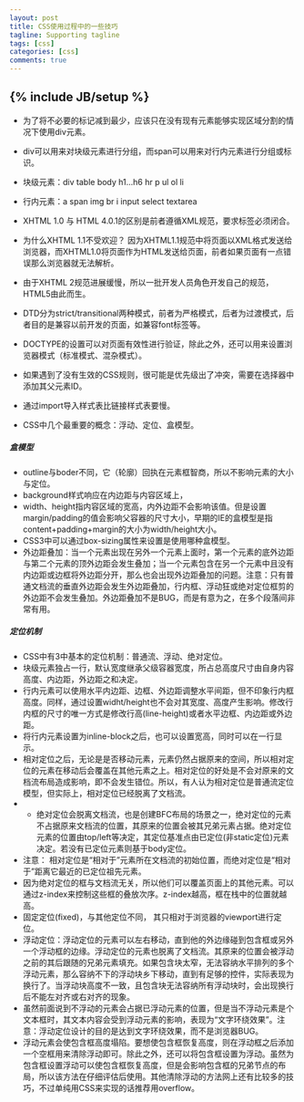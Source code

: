 ```yaml
---
layout: post
title: CSS使用过程中的一些技巧
tagline: Supporting tagline
tags: [css]
categories: [css]
comments: true
---
```

{% include JB/setup %}
----------

+ 为了将不必要的标记减到最少，应该只在没有现有元素能够实现区域分割的情况下使用div元素。
+ div可以用来对块级元素进行分组，而span可以用来对行内元素进行分组或标识。
+ 块级元素：div table body h1...h6 hr p ul ol li
+ 行内元素：a span img br i input select textarea
+ XHTML 1.0 与 HTML 4.0.1的区别是前者遵循XML规范，要求标签必须闭合。
+ 为什么XHTML 1.1不受欢迎？
    因为XHTML1.1规范中将页面以XML格式发送给浏览器，而XHTML1.0将页面作为HTML发送给页面，前者如果页面有一点错误那么浏览器就无法解析。
    
+ 由于XHTML 2规范进展缓慢，所以一批开发人员角色开发自己的规范，HTML5由此而生。
+ DTD分为strict/transitional两种模式，前者为严格模式，后者为过渡模式，后者目的是兼容以前开发的页面，如兼容font标签等。
+ DOCTYPE的设置可以对页面有效性进行验证，除此之外，还可以用来设置浏览器模式（标准模式、混杂模式）。
+ 如果遇到了没有生效的CSS规则，很可能是优先级出了冲突，需要在选择器中添加其父元素ID。
+ 通过import导入样式表比链接样式表要慢。
+ CSS中几个最重要的概念：浮动、定位、盒模型。

##### 盒模型

+ outline与boder不同，它（轮廓）回执在元素框智商，所以不影响元素的大小与定位。
+ background样式响应在内边距与内容区域上， 
+ width、height指内容区域的宽高，内外边距不会影响该值。但是设置margin/padding的值会影响父容器的尺寸大小，早期的IE的盒模型是指content+padding+margin的大小为width/height大小。
+ CSS3中可以通过box-sizing属性来设置是使用哪种盒模型。
+ 外边距叠加：当一个元素出现在另外一个元素上面时，第一个元素的底外边距与第二个元素的顶外边距会发生叠加；当一个元素包含在另一个元素中且没有内边距或边框将外边距分开，那么也会出现外边距叠加的问题。注意：只有普通文档流的垂直外边距会发生外边距叠加，行内框、浮动狂或绝对定位框剪的外边距不会发生叠加。外边距叠加不是BUG，而是有意为之，在多个段落间非常有用。

##### 定位机制

+ CSS中有3中基本的定位机制：普通流、浮动、绝对定位。
+ 块级元素独占一行，默认宽度继承父级容器宽度，所占总高度尺寸由自身内容高度、内边距，外边距之和决定。
+ 行内元素可以使用水平内边距、边框、外边距调整水平间距，但不印象行内框高度。同样，通过设置widht/height也不会对其宽度、高度产生影响。修改行内框的尺寸的唯一方式是修改行高(line-height)或者水平边框、内边距或外边距。
+ 将行内元素设置为inline-block之后，也可以设置宽高，同时可以在一行显示。
+ 相对定位之后，无论是是否移动元素，元素仍然占据原来的空间，所以相对定位的元素在移动后会覆盖在其他元素之上。相对定位的好处是不会对原来的文档流布局造成影响，即不会发生错位。所以，有人认为相对定位是普通流定位模型，但实际上，相对定位已经脱离了文档流。
+ + 绝对定位会脱离文档流，也是创建BFC布局的场景之一，绝对定位的元素不占据原来文档流的位置，其原来的位置会被其兄弟元素占据。绝对定位元素的位置由top/left等决定，其定位基准点由已定位(非static定位)元素决定。若没有已定位元素则基于body定位。
+ 注意： 相对定位是“相对于”元素所在文档流的初始位置，而绝对定位是“相对于”距离它最近的已定位祖先元素。
+ 因为绝对定位的框与文档流无关，所以他们可以覆盖页面上的其他元素。可以通过z-index来控制这些框的叠放次序。z-index越高，框在栈中的位置就越高。
+ 固定定位(fixed)，与其他定位不同， 其只相对于浏览器的viewport进行定位。
+ 浮动定位：浮动定位的元素可以左右移动，直到他的外边缘碰到包含框或另外一个浮动框的边缘。浮动定位的元素也脱离了文档流。其原来的位置会被浮动之前的其后跟随的兄弟元素填充。如果包含块太窄，无法容纳水平排列的多个浮动元素，那么容纳不下的浮动块乡下移动，直到有足够的控件，实际表现为换行了。当浮动块高度不一致，且包含块无法容纳所有浮动块时，会出现换行后不能左对齐或右对齐的现象。
+ 虽然前面说到不浮动的元素会占据已浮动元素的位置，但是当不浮动元素是个文本框时，其文本内容会受到浮动元素的影响，表现为“文字环绕效果”。注意：浮动定位设计的目的是达到文字环绕效果，而不是浏览器BUG。
+ 浮动元素会使包含框高度塌陷。要想使包含框恢复高度，则在浮动框之后添加一个空框用来清除浮动即可。除此之外，还可以将包含框设置为浮动。虽然为包含框设置浮动可以使包含框恢复高度，但是会影响包含框的兄弟节点的布局，所以该方法在仔细评估后使用。其他清除浮动的方法网上还有比较多的技巧，不过单纯用CSS来实现的话推荐用overflow。


